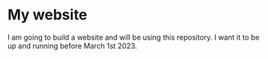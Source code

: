 # My website
I am going to build a website and will be using this repository.
I want it to be up and running before March 1st 2023.
